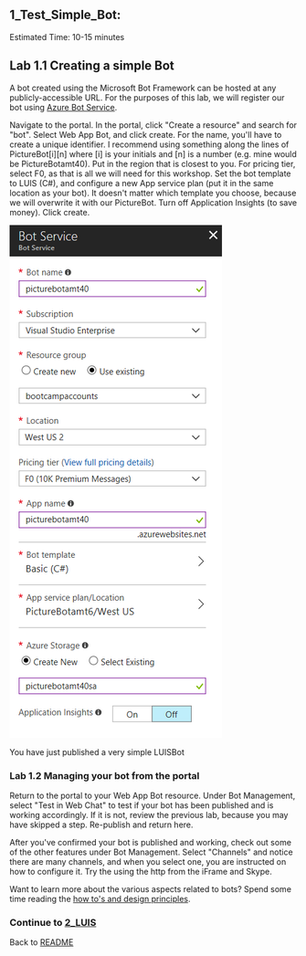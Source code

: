 ## 1_Test_Simple_Bot:
Estimated Time: 10-15 minutes

## Lab 1.1 Creating a simple Bot
A bot created using the Microsoft Bot Framework can be hosted at any publicly-accessible URL.  For the purposes of this lab, we will register our bot using [Azure Bot Service](https://docs.microsoft.com/en-us/bot-framework/bot-service-overview-introduction).

Navigate to the portal. In the portal, click "Create a resource" and search for "bot". Select Web App Bot, and click create. For the name, you'll have to create a unique identifier. I recommend using something along the lines of PictureBot[i][n] where [i] is your initials and [n] is a number (e.g. mine would be PictureBotamt40). Put in the region that is closest to you.
For pricing tier, select F0, as that is all we will need for this workshop. Set the bot template to LUIS (C#), and configure a new App service plan (put it in the same location as your bot). It doesn't matter which template you choose, because we will overwrite it with our PictureBot. Turn off Application Insights (to save money). Click create.

![Create an Azure Bot Service](./resources/assets/CreateBot.png) 

You have just published a very simple LUISBot 

### Lab 1.2 Managing your bot from the portal

Return to the portal to your Web App Bot resource. Under Bot Management, select "Test in Web Chat" to test if your bot has been published and is working accordingly. If it is not, review the previous lab, because you may have skipped a step. Re-publish and return here.

After you've confirmed your bot is published and working, check out some of the other features under Bot Management. Select "Channels" and notice there are many channels, and when you select one, you are instructed on how to configure it. Try the using the http from the iFrame and Skype.

Want to learn more about the various aspects related to bots? Spend some time reading the [how to's and design principles](https://docs.microsoft.com/en-us/bot-framework/bot-service-design-principles).


### Continue to [2_LUIS](./2_LUIS.md)  
Back to [README](./0_README.md)